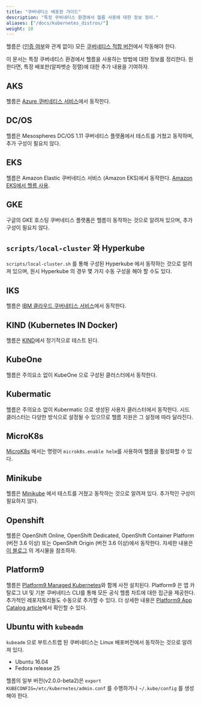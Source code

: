 ```yaml
---
title: "쿠버네티스 배포판 가이드"
description: "특정 쿠버네티스 환경에서 헬름 사용에 대한 정보 정리."
aliases: ["/docs/kubernetes_distros/"]
weight: 10
---
```


헬름은 ([인증 여부](https://www.cncf.io/certification/software-conformance/)와 
관계 없이) 모든 [쿠버네티스 적합 버전](https://github.com/cncf/k8s-conformance)에서 
작동해야 한다.

이 문서는 특정 쿠버네티스 환경에서 헬름을 사용하는 방법에 대한 정보를 정리한다.
원한다면, 특정 배포판(알파벳순 정렬)에 
대한 추가 내용을 기여하자.


## AKS

헬름은 [Azure 쿠버네티스 서비스](https://docs.microsoft.com/en-us/azure/aks/kubernetes-helm)에서 
동작한다.

## DC/OS

헬름은 Mesospheres DC/OS 1.11 쿠버네티스 플랫폼에서 테스트를 거쳤고 동작하며,
추가 구성이 필요치 않다.

## EKS

헬름은 Amazon Elastic 쿠버네티스 서비스 (Amazon EKS)에서 동작한다.
[Amazon EKS에서 
헬름 사용](https://docs.aws.amazon.com/eks/latest/userguide/helm.html).

## GKE

구글의 GKE 호스팅 쿠버네티스 플랫폼은 헬름이 동작하는 것으로 
알려져 있으며, 추가 구성이 필요치 않다.

## `scripts/local-cluster` 와 Hyperkube

`scripts/local-cluster.sh` 를 통해 구성된 Hyperkube 에서 동작하는 것으로 알려져 있으며, 원시
Hyperkube 의 경우 몇 가지 수동 구성을 해야 할 수도 있다.

## IKS

헬름은 [IBM 클라우드 쿠버네티스 서비스](https://cloud.ibm.com/docs/containers?topic=containers-helm)에서 
동작한다.

## KIND (Kubernetes IN Docker)

헬름은 [KIND](https://github.com/kubernetes-sigs/kind)에서 정기적으로 테스트 된다.

## KubeOne

헬름은 주의요소 없이 KubeOne 으로 구성된 클러스터에서 동작한다.

## Kubermatic

헬름은 주의요소 없이 Kubermatic 으로 생성된 사용자 클러스터에서 동작한다.
시드 클러스터는 다양한 방식으로 설정될 수 있으므로 헬름 지원은 
그 설정에 따라 달라진다.

## MicroK8s

[MicroK8s](https://microk8s.io) 에서는 명령어 `microk8s.enable helm`를 사용하여 헬름을 활성화할 수 있다.

## Minikube

헬름은 [Minikube](https://github.com/kubernetes/minikube) 에서 테스트를 거쳤고
동작하는 것으로 알려져 있다. 
추가적인 구성이 필요하지 않다.

## Openshift

헬름은 OpenShift Online, OpenShift Dedicated, OpenShift Container Platform (버전 3.6 이상) 또는 
OpenShift Origin (버전 3.6 이상)에서 동작한다.
자세한 내용은 
[이 블로그](https://blog.openshift.com/getting-started-helm-openshift/) 의 게시물을 참조하자.

## Platform9

헬름은 [Platform9 Managed
Kubernetes](https://platform9.com/managed-kubernetes/?utm_source=helm_distro_notes)와 함께 사전 설치된다.
Platform9 은 앱 카탈로그 UI 및 기본 쿠버네티스 CLI를 통해 
모든 공식 헬름 차트에 대한 접근을 제공한다. 추가적인 레포지토리들도 수동으로 추가할 수 있다.
더 상세한 내용은 [Platform9 App Catalog
article](https://platform9.com/support/deploying-kubernetes-apps-platform9-managed-kubernetes/?utm_source=helm_distro_notes)에서 확인할 수 있다.

## Ubuntu with `kubeadm`

`kubeadm` 으로 부트스트랩 된 쿠버네티스는 Linux 배포버전에서 
동작하는 것으로 알려져 있다.

- Ubuntu 16.04
- Fedora release 25

헬름의 일부 버전(v2.0.0-beta2)은 `export KUBECONFIG=/etc/kubernetes/admin.conf` 를 수행하거나
`~/.kube/config` 를 생성해야 한다.
